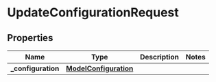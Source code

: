 
# UpdateConfigurationRequest

## Properties
Name | Type | Description | Notes
------------ | ------------- | ------------- | -------------
**_configuration** | [**ModelConfiguration**](ModelConfiguration.md) |  | 



